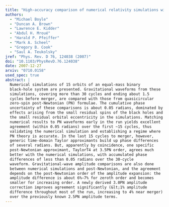 ```yaml
---
title: "High-accuracy comparison of numerical relativity simulations with post-Newtonian expansions"
authors:
  - "Michael Boyle"
  - "Duncan A. Brown"
  - "Lawrence E. Kidder"
  - "Abdul H. Mroué"
  - "Harald P. Pfeiffer"
  - "Mark A. Scheel"
  - "Gregory B. Cook"
  - "Saul A. Teukolsky"
jref: "Phys. Rev. D 76, 124038 (2007)"
doi: "10.1103/PhysRevD.76.124038"
date: 2007-12-27
arxiv: "0710.0158"
used_spec: true
abstract: |
  Numerical simulations of 15 orbits of an equal-mass binary
  black-hole system are presented. Gravitational waveforms from these
  simulations, covering more than 30 cycles and ending about 1.5
  cycles before merger, are compared with those from quasicircular
  zero-spin post-Newtonian (PN) formulae. The cumulative phase
  uncertainty of these comparisons is about 0.05 radians, dominated by
  effects arising from the small residual spins of the black holes and
  the small residual orbital eccentricity in the simulations. Matching
  numerical results to PN waveforms early in the run yields excellent
  agreement (within 0.05 radians) over the first ~15 cycles, thus
  validating the numerical simulation and establishing a regime where
  PN theory is accurate. In the last 15 cycles to merger, however,
  generic time-domain Taylor approximants build up phase differences
  of several radians. But, apparently by coincidence, one specific
  post-Newtonian approximant, TaylorT4 at 3.5PN order, agrees much
  better with the numerical simulations, with accumulated phase
  differences of less than 0.05 radians over the 30-cycle
  waveform. Gravitational-wave amplitude comparisons are also done
  between numerical simulations and post-Newtonian, and the agreement
  depends on the post-Newtonian order of the amplitude expansion: the
  amplitude difference is about 6%–7% for zeroth order and becomes
  smaller for increasing order. A newly derived 3.0PN amplitude
  correction improves agreement significantly (&lt;1% amplitude
  difference throughout most of the run, increasing to 4% near merger)
  over the previously known 2.5PN amplitude terms.
---
```

